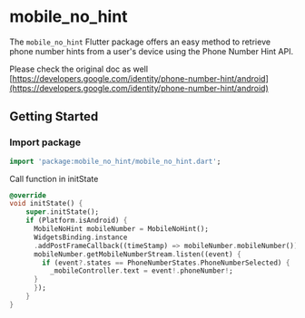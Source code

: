 # mobile_no_hint

The `mobile_no_hint` Flutter package offers an easy method to retrieve phone number hints from a user's device using the Phone Number Hint API.

Please check the original doc as well  [https://developers.google.com/identity/phone-number-hint/android](https://developers.google.com/identity/phone-number-hint/android)

## Getting Started


### Import package
```dart
import 'package:mobile_no_hint/mobile_no_hint.dart';
```

Call function in initState

```dart
@override  
void initState() {  
	super.initState(); 
	if (Platform.isAndroid) {  
	  MobileNoHint mobileNumber = MobileNoHint();  
	  WidgetsBinding.instance  
	  .addPostFrameCallback((timeStamp) => mobileNumber.mobileNumber());  
	  mobileNumber.getMobileNumberStream.listen((event) {  
	    if (event?.states == PhoneNumberStates.PhoneNumberSelected) {  
	      _mobileController.text = event!.phoneNumber!;  
	  }  
	  });  
	}
}  
```   